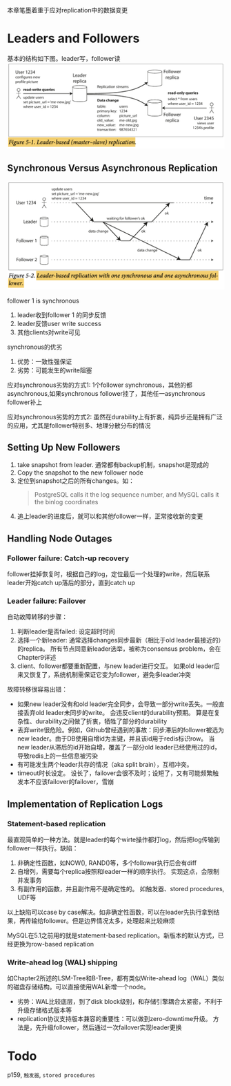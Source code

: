 本章笔墨着重于应对replication中的数据变更

# Leaders and Followers

基本的结构如下图。leader写，follower读
![](/images/leader-based-replication.png)

## Synchronous Versus Asynchronous Replication
![](/images/leader-based-synchronous-asynchronous.png)

follower 1 is synchronous
1. leader收到follower 1 的同步反馈
2. leader反馈user  write success
3. 其他clients对write可见

synchronous的优劣
1. 优势：一致性强保证
2. 劣势：可能发生的write阻塞

应对synchronous劣势的方式1:
1个follower synchronous，其他的都asynchronous,如果synchronous follower挂了，其他任一asynchronous follower补上

应对synchronous劣势的方式2:
虽然在durability上有折衷，纯异步还是拥有广泛的应用，尤其是follower特别多、地理分散分布的情况

## Setting Up New Followers

1. take snapshot from leader. 通常都有backup机制，snapshot是现成的
2. Copy the snapshot to the new follower node
3. 定位到snapshot之后的所有changes。如：
   >PostgreSQL calls it the log sequence number, and MySQL calls it the binlog coordinates
4. 追上leader的进度后，就可以和其他follower一样，正常接收新的变更

## Handling Node Outages

### Follower failure: Catch-up recovery
follower挂掉恢复时，根据自己的log，定位最后一个处理的write，然后联系leader开始catch up落后的部分，直到catch up

### Leader failure: Failover

自动故障转移的步骤：
1. 判断leader是否failed: 设定超时时间
2. 选择一个新leader: 通常选择changes同步最新（相比于old leader最接近的）的replica。 所有节点同意新leader选举，被称为consensus problem，会在Chapter9详述
3. client、follower都要重新配置，与new leader进行交互。  如果old leader后来又恢复了，系统机制需保证它变为follower，避免多leader冲突

故障转移很容易出错：
- 如果new leader没有和old leader完全同步，会导致一部分write丢失。一般直接丢弃old leader未同步的write。   会违反client的durability预期。      算是在复杂性、durability之间做了折衷，牺牲了部分的durability
- 丢弃write很危险。例如，Github曾经遇到的事故：同步滞后的follower被选为new leader。由于DB使用自增id为主键，并且该id用于redis标识row。  当new leader从滞后的id开始自增，覆盖了一部分old leader已经使用过的id，导致redis上的一些信息被污染
- 有可能发生两个leader共存的情况（aka split brain），互相冲突。
- timeout时长设定。 设长了，failover会很不及时；设短了，又有可能频繁触发本不应该failover的failover，雪崩

## Implementation of Replication Logs
### Statement-based replication
最直观简单的一种方法。就是leader的每个wirte操作都打log，然后把log传输到follower一样执行。缺陷：
1. 非确定性函数，如NOW(), RAND()等，多个follower执行后会有diff
2. 自增列，需要每个replica按照和leader一样的顺序执行。  实现这点，会限制并发事务
3. 有副作用的函数，并且副作用不是确定性的。 如触发器、stored procedures, UDF等

以上缺陷可以case by case解决。如非确定性函数，可以在leader先执行拿到结果，再传输给follower。但是边界情况太多，处理起来比较麻烦

MySQL在5.1之前用的就是statement-based replication。新版本的默认方式，已经更换为row-based replication

### Write-ahead log (WAL) shipping
如Chapter2所述的LSM-Tree和B-Tree，都有类似Write-ahead log（WAL）类似的磁盘存储结构。可以直接使用WAL新增一个node。

- 劣势：WAL比较底层，到了disk block级别，和存储引擎耦合太紧密，不利于升级存储格式版本等
- replication协议支持版本兼容的重要性：可以做到zero-downtime升级。  方法是，先升级follower，然后通过一次failover实现leader更换



# Todo
p159, `触发器`, `stored procedures`